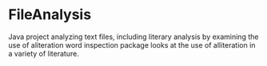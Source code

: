# FileAnalysis
Java project analyzing text files, including literary analysis by examining the use of aliteration
word inspection package looks at the use of alliteration in a variety of literature.
